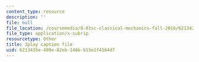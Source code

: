 ```yaml
---
content_type: resource
description: ''
file: null
file_location: /coursemedia/8-01sc-classical-mechanics-fall-2016/6213435e499e82eb146bb15e1f4164d7_nWaoEjE8a8M.srt
file_type: application/x-subrip
resourcetype: Other
title: 3play caption file
uid: 6213435e-499e-82eb-146b-b15e1f4164d7
---
```

